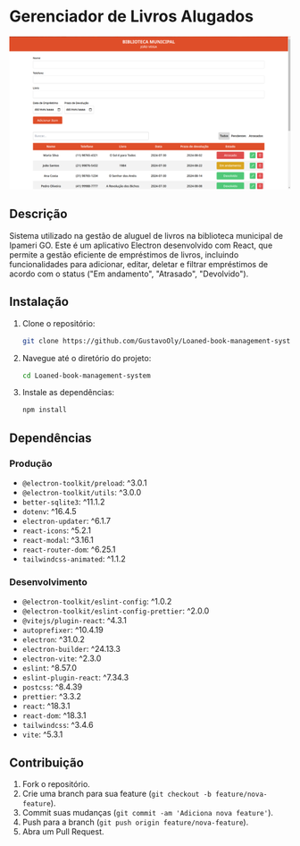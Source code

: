 # Gerenciador de Livros Alugados

![feature](./resources/gla.png)

## Descrição
Sistema utilizado na gestão de aluguel de livros na biblioteca municipal de Ipameri GO. Este é um aplicativo Electron desenvolvido com React, que permite a gestão eficiente de empréstimos de livros, incluindo funcionalidades para adicionar, editar, deletar e filtrar empréstimos de acordo com o status ("Em andamento", "Atrasado", "Devolvido").

## Instalação

1. Clone o repositório:
    ```sh
    git clone https://github.com/GustavoOly/Loaned-book-management-system.git
    ```
2. Navegue até o diretório do projeto:
    ```sh
    cd Loaned-book-management-system
    ```
3. Instale as dependências:
    ```sh
    npm install
    ```

## Dependências

### Produção
- `@electron-toolkit/preload`: ^3.0.1
- `@electron-toolkit/utils`: ^3.0.0
- `better-sqlite3`: ^11.1.2
- `dotenv`: ^16.4.5
- `electron-updater`: ^6.1.7
- `react-icons`: ^5.2.1
- `react-modal`: ^3.16.1
- `react-router-dom`: ^6.25.1
- `tailwindcss-animated`: ^1.1.2

### Desenvolvimento
- `@electron-toolkit/eslint-config`: ^1.0.2
- `@electron-toolkit/eslint-config-prettier`: ^2.0.0
- `@vitejs/plugin-react`: ^4.3.1
- `autoprefixer`: ^10.4.19
- `electron`: ^31.0.2
- `electron-builder`: ^24.13.3
- `electron-vite`: ^2.3.0
- `eslint`: ^8.57.0
- `eslint-plugin-react`: ^7.34.3
- `postcss`: ^8.4.39
- `prettier`: ^3.3.2
- `react`: ^18.3.1
- `react-dom`: ^18.3.1
- `tailwindcss`: ^3.4.6
- `vite`: ^5.3.1


## Contribuição

1. Fork o repositório.
2. Crie uma branch para sua feature (`git checkout -b feature/nova-feature`).
3. Commit suas mudanças (`git commit -am 'Adiciona nova feature'`).
4. Push para a branch (`git push origin feature/nova-feature`).
5. Abra um Pull Request.
